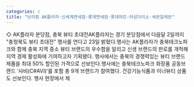 ```yaml
---
categories: c
title: "브리핑 AK플라자·신세계면세점·롯데면세점·롯데마트·아성다이소·세븐일레븐"
---
```

◇ AK플라자 분당점, 충북 뷰티 초대전AK플라자는 경기 분당점에서 다음달 2일까지 "충청북도 뷰티 초대전" 행사를 연다고 23일 밝혔다.행사는 AK플라자가 충북테크노파크와 함께 충북 지역 중소 뷰티 브랜드의 우수함을 알리고 신생 브랜드의 판로를 개척해 지역 경제 활성화에 기여하고자 기획됐다. 행사에서는 충북의 경쟁력있는 뷰티 브랜드 제품을 최대 50% 할인된 가격으로 선보인다.행사에는 충북테크노파크 화장품 공동브랜드 ‘샤비(C#AVI)’를 포함 총 9개 브랜드가 참여했다. 건강기능식품과 이너뷰티 상품도 선보인다. 행사 현장에서 제